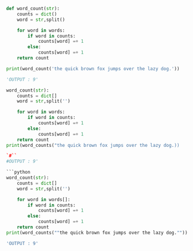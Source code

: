 ```python
def word_count(str):
    counts = dict()
    word = str,split()

    for word in words:
        if word in counts:
            counts[word] =+ 1
        else:
            counts[word] =+ 1
    return count

print(word_count('the quick brown fox jumps over the lazy dog.'))

'OUTPUT : 9'
```

```python
word_count(str):
    counts = dict[]
    word = str,split('')

    for word in words:
        if word in counts:
            counts[word] =+ 1
        else:
            counts[word] =+ 1
    return count
print(word_counts("the quick brown fox jumps over the lazy dog.))

`#``
#OUTPUT : 9'

```python
word_count(str):
    counts = dict[]
    word = str,split('')

    for word in words[]:
        if word in counts:
            counts[word] =+ 1
        else:
            counts[word] =+ 1
    return count
print(word_counts(""the quick brown fox jumps over the lazy dog.""))

'OUTPUT : 9'
```
